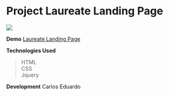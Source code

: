 ﻿# Project Laureate Landing Page

![](http://www.seanhelvey.com/assets/images/seanhelvey/2014/08/html5-css-javascript-logos.png)

**Demo**  [Laureate Landing Page](https://carlosweb.github.io/Laureate-Project-Landing-Page/)

**Technologies Used**  

>HTML  
>CSS  
>Jquery   

**Development** Carlos Eduardo 

